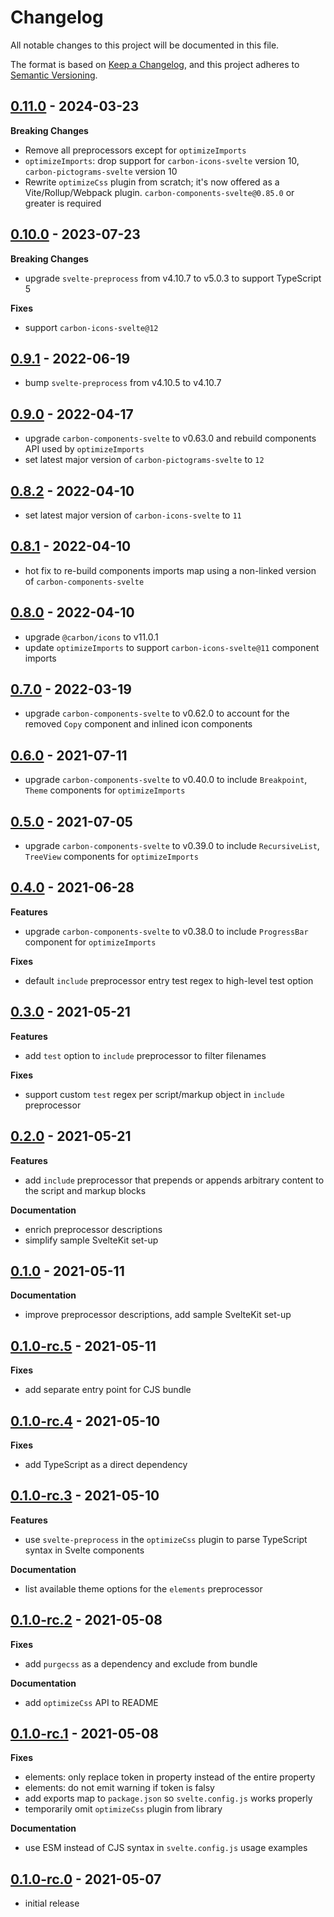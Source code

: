 # Changelog

All notable changes to this project will be documented in this file.

The format is based on [Keep a Changelog](https://keepachangelog.com/en/1.0.0/),
and this project adheres to [Semantic Versioning](https://semver.org/spec/v2.0.0.html).

## [0.11.0](https://github.com/carbon-design-system/carbon-preprocess-svelte/releases/tag/v0.11.0) - 2024-03-23

**Breaking Changes**

- Remove all preprocessors except for `optimizeImports`
- `optimizeImports`: drop support for `carbon-icons-svelte` version 10, `carbon-pictograms-svelte` version 10
- Rewrite `optimizeCss` plugin from scratch; it's now offered as a Vite/Rollup/Webpack plugin. `carbon-components-svelte@0.85.0` or greater is required

## [0.10.0](https://github.com/carbon-design-system/carbon-preprocess-svelte/releases/tag/v0.10.0) - 2023-07-23

**Breaking Changes**

- upgrade `svelte-preprocess` from v4.10.7 to v5.0.3 to support TypeScript 5

**Fixes**

- support `carbon-icons-svelte@12`

## [0.9.1](https://github.com/carbon-design-system/carbon-preprocess-svelte/releases/tag/v0.9.1) - 2022-06-19

- bump `svelte-preprocess` from v4.10.5 to v4.10.7

## [0.9.0](https://github.com/carbon-design-system/carbon-preprocess-svelte/releases/tag/v0.9.0) - 2022-04-17

- upgrade `carbon-components-svelte` to v0.63.0 and rebuild components API used by `optimizeImports`
- set latest major version of `carbon-pictograms-svelte` to `12`

## [0.8.2](https://github.com/carbon-design-system/carbon-preprocess-svelte/releases/tag/v0.8.2) - 2022-04-10

- set latest major version of `carbon-icons-svelte` to `11`

## [0.8.1](https://github.com/carbon-design-system/carbon-preprocess-svelte/releases/tag/v0.8.1) - 2022-04-10

- hot fix to re-build components imports map using a non-linked version of `carbon-components-svelte`

## [0.8.0](https://github.com/carbon-design-system/carbon-preprocess-svelte/releases/tag/v0.8.0) - 2022-04-10

- upgrade `@carbon/icons` to v11.0.1
- update `optimizeImports` to support `carbon-icons-svelte@11` component imports

## [0.7.0](https://github.com/carbon-design-system/carbon-preprocess-svelte/releases/tag/v0.7.0) - 2022-03-19

- upgrade `carbon-components-svelte` to v0.62.0 to account for the removed `Copy` component and inlined icon components

## [0.6.0](https://github.com/carbon-design-system/carbon-preprocess-svelte/releases/tag/v0.6.0) - 2021-07-11

- upgrade `carbon-components-svelte` to v0.40.0 to include `Breakpoint`, `Theme` components for `optimizeImports`

## [0.5.0](https://github.com/carbon-design-system/carbon-preprocess-svelte/releases/tag/v0.5.0) - 2021-07-05

- upgrade `carbon-components-svelte` to v0.39.0 to include `RecursiveList`, `TreeView` components for `optimizeImports`

## [0.4.0](https://github.com/carbon-design-system/carbon-preprocess-svelte/releases/tag/v0.4.0) - 2021-06-28

**Features**

- upgrade `carbon-components-svelte` to v0.38.0 to include `ProgressBar` component for `optimizeImports`

**Fixes**

- default `include` preprocessor entry test regex to high-level test option

## [0.3.0](https://github.com/carbon-design-system/carbon-preprocess-svelte/releases/tag/v0.3.0) - 2021-05-21

**Features**

- add `test` option to `include` preprocessor to filter filenames

**Fixes**

- support custom `test` regex per script/markup object in `include` preprocessor

## [0.2.0](https://github.com/carbon-design-system/carbon-preprocess-svelte/releases/tag/v0.2.0) - 2021-05-21

**Features**

- add `include` preprocessor that prepends or appends arbitrary content to the script and markup blocks

**Documentation**

- enrich preprocessor descriptions
- simplify sample SvelteKit set-up

## [0.1.0](https://github.com/carbon-design-system/carbon-preprocess-svelte/releases/tag/v0.1.0) - 2021-05-11

**Documentation**

- improve preprocessor descriptions, add sample SvelteKit set-up

## [0.1.0-rc.5](https://github.com/carbon-design-system/carbon-preprocess-svelte/releases/tag/v0.1.0-rc.5) - 2021-05-11

**Fixes**

- add separate entry point for CJS bundle

## [0.1.0-rc.4](https://github.com/carbon-design-system/carbon-preprocess-svelte/releases/tag/v0.1.0-rc.4) - 2021-05-10

**Fixes**

- add TypeScript as a direct dependency

## [0.1.0-rc.3](https://github.com/carbon-design-system/carbon-preprocess-svelte/releases/tag/v0.1.0-rc.3) - 2021-05-10

**Features**

- use `svelte-preprocess` in the `optimizeCss` plugin to parse TypeScript syntax in Svelte components

**Documentation**

- list available theme options for the `elements` preprocessor

## [0.1.0-rc.2](https://github.com/carbon-design-system/carbon-preprocess-svelte/releases/tag/v0.1.0-rc.2) - 2021-05-08

**Fixes**

- add `purgecss` as a dependency and exclude from bundle

**Documentation**

- add `optimizeCss` API to README

## [0.1.0-rc.1](https://github.com/carbon-design-system/carbon-preprocess-svelte/releases/tag/v0.1.0-rc.1) - 2021-05-08

**Fixes**

- elements: only replace token in property instead of the entire property
- elements: do not emit warning if token is falsy
- add exports map to `package.json` so `svelte.config.js` works properly
- temporarily omit `optimizeCss` plugin from library

**Documentation**

- use ESM instead of CJS syntax in `svelte.config.js` usage examples

## [0.1.0-rc.0](https://github.com/carbon-design-system/carbon-preprocess-svelte/releases/tag/v0.1.0-rc.0) - 2021-05-07

- initial release
